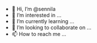 - 👋 Hi, I’m @sennila
- 👀 I’m interested in ...
- 🌱 I’m currently learning ...
- 💞️ I’m looking to collaborate on ...
- 📫 How to reach me ...

<!---
sennila/sennila is a ✨ special ✨ repository because its `README.md` (this file) appears on your GitHub profile.
You can click the Preview link to take a look at your changes.
--->
